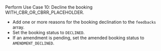 Perform Use Case 10: Decline the booking WITH_CBR_OR_CBRR_PLACEHOLDER.

* Add one or more reasons for the booking declination to the `feedbacks` array.
* Set the booking status to `DECLINED`.
* If an amendment is pending, set the amended booking status to  `AMENDMENT_DECLINED`.
